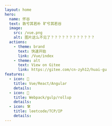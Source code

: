 ```yaml
---
layout: home
hero:
  name: 怀谷  
  text: 敦兮其若朴 旷兮其若谷
  image:
    src: /vue.png
    alt: 图片这么不见了？？？？？？？？？？？？
  actions:
    - theme: brand
      text: 快速开始
      link: /Vue/index
    - theme: alt
      text: View on Gitee
      link: https://gitee.com/cn-zyh12/huai-gu
features:
  - icon: 🖖
    title: Vue/React/Angular
    details: 
  - icon: 🖖
    title: Webpack/gulp/rollup
    details: 
  - icon: 🛠️
    title: leetcode/TCP/IP
    details: 
---
```

